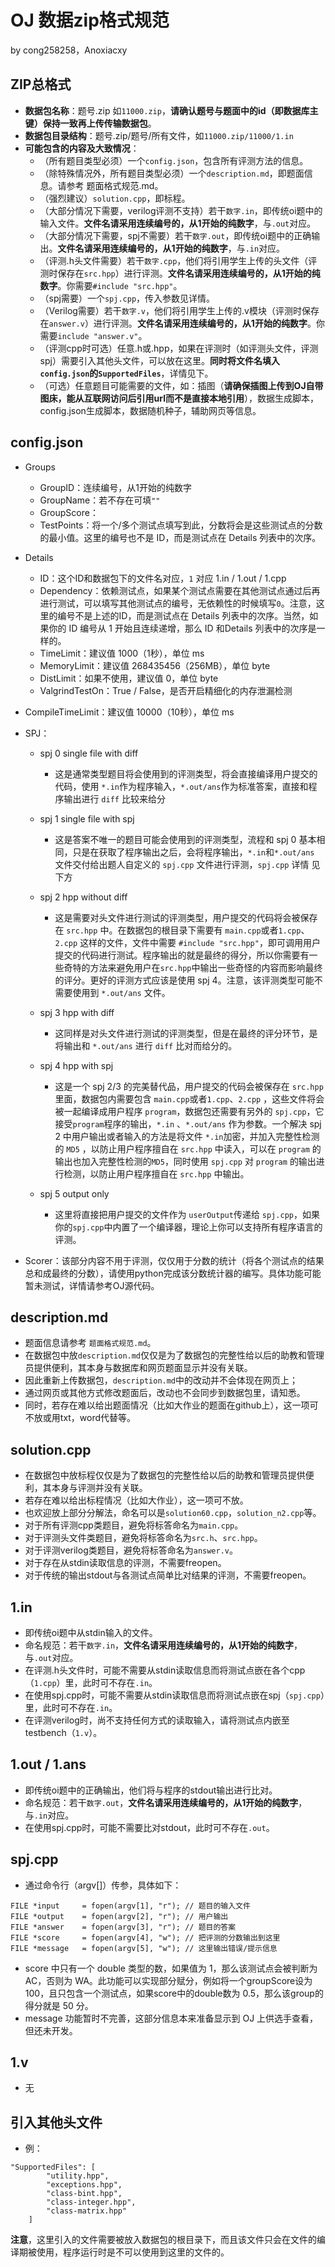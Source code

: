 # OJ 数据zip格式规范

by cong258258，Anoxiacxy

## ZIP总格式

- **数据包名称**：题号.zip 如``11000.zip``，**请确认题号与题面中的id（即数据库主键）保持一致再上传传输数据包**。
- **数据包目录结构**：题号.zip/题号/所有文件，如``11000.zip/11000/1.in``
- **可能包含的内容及大致情况**：
  - （所有题目类型必须）一个``config.json``，包含所有评测方法的信息。
  - （除特殊情况外，所有题目类型必须）一个``description.md``，即题面信息。请参考 题面格式规范.md。
  - （强烈建议）``solution.cpp``，即标程。
  - （大部分情况下需要，verilog评测不支持）若干``数字.in``，即传统oi题中的输入文件。**文件名请采用连续编号的，从1开始的纯数字**，与``.out``对应。
  - （大部分情况下需要，spj不需要）若干``数字.out``，即传统oi题中的正确输出。**文件名请采用连续编号的，从1开始的纯数字**，与``.in``对应。
  - （评测.h头文件需要）若干``数字.cpp``，他们将引用学生上传的头文件（评测时保存在``src.hpp``）进行评测。**文件名请采用连续编号的，从1开始的纯数字**。你需要``#include "src.hpp"``。
  - （spj需要）一个``spj.cpp``，传入参数见详情。
  - （Verilog需要）若干``数字.v``，他们将引用学生上传的.v模块（评测时保存在``answer.v``）进行评测。**文件名请采用连续编号的，从1开始的纯数字**。你需要``include "answer.v"``。
  - （评测cpp时可选）任意.h或.hpp，如果在评测时（如评测头文件，评测spj）需要引入其他头文件，可以放在这里。**同时将文件名填入``config.json``的``SupportedFiles``**，详情见下。
  - （可选）任意题目可能需要的文件，如：插图（**请确保插图上传到OJ自带图床，能从互联网访问后引用url而不是直接本地引用**），数据生成脚本，config.json生成脚本，数据随机种子，辅助网页等信息。

## config.json

- Groups

  - GroupID：连续编号，从1开始的纯数字
  - GroupName：若不存在可填``""``
  - GroupScore：
  - TestPoints：将一个/多个测试点填写到此，分数将会是这些测试点的分数的最小值。这里的编号也不是 ID，而是测试点在 Details 列表中的次序。

- Details

  - ID：这个ID和数据包下的文件名对应，`1` 对应 1.in / 1.out / 1.cpp
  - Dependency：依赖测试点，如果某个测试点需要在其他测试点通过后再进行测试，可以填写其他测试点的编号，无依赖性的时候填写`0`。注意，这里的编号不是上述的ID，而是测试点在 Details 列表中的次序。当然，如果你的 ID 编号从 1 开始且连续递增，那么 ID 和Details 列表中的次序是一样的。
  - TimeLimit：建议值 1000（1秒），单位 ms
  - MemoryLimit：建议值 268435456（256MB），单位 byte
  - DistLimit：如果不使用，建议值 0，单位 byte
  - ValgrindTestOn：True / False，是否开启精细化的内存泄漏检测
  
- CompileTimeLimit：建议值 10000（10秒），单位 ms

- SPJ：
  - spj 0 single file with diff
    - 这是通常类型题目将会使用到的评测类型，将会直接编译用户提交的代码，使用 `*.in`作为程序输入，`*.out/ans`作为标准答案，直接和程序输出进行 `diff` 比较来给分

  - spj 1 single file with spj
    - 这是答案不唯一的题目可能会使用到的评测类型，流程和 spj 0 基本相同，只是在获取了程序输出之后，会将程序输出，`*.in`和`*.out/ans` 文件交付给出题人自定义的 `spj.cpp` 文件进行评测，`spj.cpp` 详情 见下方
  
  - spj 2 hpp without diff
    - 这是需要对头文件进行测试的评测类型，用户提交的代码将会被保存在 `src.hpp` 中。在数据包的根目录下需要有  `main.cpp`或者`1.cpp`、`2.cpp` 这样的文件，文件中需要 `#include "src.hpp"`，即可调用用户提交的代码进行测试。程序输出的就是最终的得分，所以你需要有一些奇特的方法来避免用户在`src.hpp`中输出一些奇怪的内容而影响最终的评分。更好的评测方式应该是使用 spj 4。注意，该评测类型可能不需要使用到 `*.out/ans` 文件。
  
  - spj 3 hpp with diff
    - 这同样是对头文件进行测试的评测类型，但是在最终的评分环节，是将输出和 `*.out/ans` 进行 `diff` 比对而给分的。

  - spj 4 hpp with spj
    - 这是一个 spj 2/3 的完美替代品，用户提交的代码会被保存在 `src.hpp` 里面，数据包内需要包含 `main.cpp`或者`1.cpp`、`2.cpp` ，这些文件将会被一起编译成用户程序 `program`，数据包还需要有另外的 `spj.cpp`，它接受`program`程序的输出，`*.in` 、`*.out/ans` 作为参数。一个解决 spj 2 中用户输出或者输入的方法是将文件 `*.in`加密，并加入完整性检测的 `MD5` ，以防止用户程序擅自在 `src.hpp` 中读入，可以在 `program` 的输出也加入完整性检测的`MD5`，同时使用 `spj.cpp` 对 `program` 的输出进行检测，以防止用户程序擅自在 `src.hpp` 中输出。
  
  - spj 5 output only
    - 这里将直接把用户提交的文件作为 `userOutput`传递给 `spj.cpp`，如果你的`spj.cpp`中内置了一个编译器，理论上你可以支持所有程序语言的评测。
  
- Scorer：该部分内容不用于评测，仅仅用于分数的统计（将各个测试点的结果总和成最终的分数），请使用python完成该分数统计器的编写。具体功能可能暂未测试，详情请参考OJ源代码。


## description.md

- 题面信息请参考 ``题面格式规范.md``。
- 在数据包中放``description.md``仅仅是为了数据包的完整性给以后的助教和管理员提供便利，其本身与数据库和网页题面显示并没有关联。
- 因此重新上传数据包，``description.md``中的改动并不会体现在网页上；
- 通过网页或其他方式修改题面后，改动也不会同步到数据包里，请知悉。
- 同时，若存在难以给出题面情况（比如大作业的题面在github上），这一项可不放或用txt，word代替等。

## solution.cpp

- 在数据包中放标程仅仅是为了数据包的完整性给以后的助教和管理员提供便利，其本身与评测并没有关联。
- 若存在难以给出标程情况（比如大作业），这一项可不放。
- 也欢迎放上部分分解法，命名可以是``solution60.cpp``，``solution_n2.cpp``等。
- 对于所有评测cpp类题目，避免将标答命名为``main.cpp``。
- 对于评测头文件类题目，避免将标答命名为``src.h``、``src.hpp``。
- 对于评测verilog类题目，避免将标答命名为``answer.v``。
- 对于存在从stdin读取信息的评测，不需要freopen。
- 对于传统的输出stdout与各测试点简单比对结果的评测，不需要freopen。

## 1.in

- 即传统oi题中从stdin输入的文件。
- 命名规范：若干``数字.in``，**文件名请采用连续编号的，从1开始的纯数字**，与``.out``对应。
- 在评测.h头文件时，可能不需要从stdin读取信息而将测试点嵌在各个cpp（``1.cpp``）里，此时可不存在``.in``。
- 在使用spj.cpp时，可能不需要从stdin读取信息而将测试点嵌在spj（``spj.cpp``）里，此时可不存在``.in``。
- 在评测verilog时，尚不支持任何方式的读取输入，请将测试点内嵌至testbench（``1.v``）。

## 1.out / 1.ans

- 即传统oi题中的正确输出，他们将与程序的stdout输出进行比对。
- 命名规范：若干``数字.out``，**文件名请采用连续编号的，从1开始的纯数字**，与``.in``对应。
- 在使用spj.cpp时，可能不需要比对stdout，此时可不存在``.out``。

## spj.cpp

- 通过命令行（argv[]）传参，具体如下：

```{.python .input .c++}
FILE *input     = fopen(argv[1], "r"); // 题目的输入文件
FILE *output    = fopen(argv[2], "r"); // 用户输出
FILE *answer    = fopen(argv[3], "r"); // 题目的答案
FILE *score     = fopen(argv[4], "w"); // 把评测的分数输出到这里
FILE *message   = fopen(argv[5], "w"); // 这里输出错误/提示信息
```

- score 中只有一个 double 类型的数，如果值为 1，那么该测试点会被判断为 AC，否则为
WA。此功能可以实现部分赋分，例如将一个groupScore设为 100，且只包含一个测试点，如果score中的double数为
0.5，那么该group的得分就是 50 分。
- message 功能暂时不完善，这部分信息本来准备显示到 OJ 上供选手查看，但还未开发。

## 1.v

- 无

## 引入其他头文件

- 例：

```{.python .input .json}
"SupportedFiles": [
        "utility.hpp",
        "exceptions.hpp",
        "class-bint.hpp",
        "class-integer.hpp",
        "class-matrix.hpp"
    ]
```

**注意**，这里引入的文件需要被放入数据包的根目录下，而且该文件只会在文件的编译期被使用，程序运行时是不可以使用到这里的文件的。
